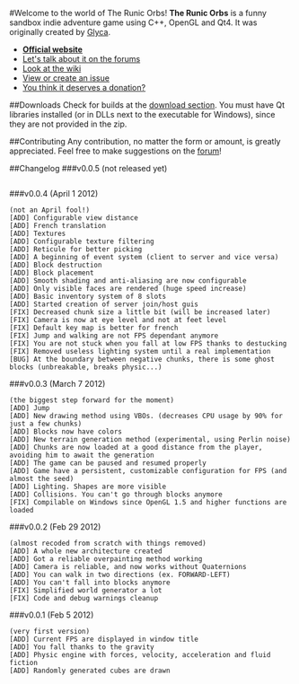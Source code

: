 #Welcome to the world of The Runic Orbs!
**The Runic Orbs** is a funny sandbox indie adventure game using C++, OpenGL and Qt4. It was originally created by [Glyca](https://github.com/Glyca/RunicOrbs).  
* **[Official website](http://www.runicorbs.net)**
* [Let's talk about it on the forums](http://www.runicorbs.net/forums)
* [Look at the wiki](https://github.com/Glyca/RunicOrbs/wiki)
* [View or create an issue](https://github.com/Glyca/RunicOrbs/issues)
* [You think it deserves a donation?](http://www.runicorbs.net/donate/)

##Downloads
Check for builds at the [download section](https://github.com/Glyca/RunicOrbs/downloads).
You must have Qt libraries installed (or in DLLs next to the executable for Windows), since they are not provided in the zip.

##Contributing
Any contribution, no matter the form or amount, is greatly appreciated. Feel free to make suggestions on the [forum](http://www.runicorbs.net/forums)!

##Changelog
###v0.0.5 (not released yet)
```

```
###v0.0.4 (April 1 2012)
```
(not an April fool!)
[ADD] Configurable view distance
[ADD] French translation
[ADD] Textures
[ADD] Configurable texture filtering
[ADD] Reticule for better picking
[ADD] A beginning of event system (client to server and vice versa)
[ADD] Block destruction
[ADD] Block placement
[ADD] Smooth shading and anti-aliasing are now configurable
[ADD] Only visible faces are rendered (huge speed increase)
[ADD] Basic inventory system of 8 slots
[ADD] Started creation of server join/host guis
[FIX] Decreased chunk size a little bit (will be increased later)
[FIX] Camera is now at eye level and not at feet level
[FIX] Default key map is better for french
[FIX] Jump and walking are not FPS dependant anymore
[FIX] You are not stuck when you fall at low FPS thanks to destucking
[FIX] Removed useless lighting system until a real implementation
[BUG] At the boundary between negative chunks, there is some ghost blocks (unbreakable, breaks physic...)
```
###v0.0.3 (March 7 2012)
```
(the biggest step forward for the moment)
[ADD] Jump
[ADD] New drawing method using VBOs. (decreases CPU usage by 90% for just a few chunks)
[ADD] Blocks now have colors
[ADD] New terrain generation method (experimental, using Perlin noise)
[ADD] Chunks are now loaded at a good distance from the player, avoiding him to await the generation
[ADD] The game can be paused and resumed properly
[ADD] Game have a persistent, customizable configuration for FPS (and almost the seed)
[ADD] Lighting. Shapes are more visible
[ADD] Collisions. You can't go through blocks anymore
[FIX] Compilable on Windows since OpenGL 1.5 and higher functions are loaded
```
###v0.0.2 (Feb 29 2012)
```
(almost recoded from scratch with things removed)
[ADD] A whole new architecture created
[ADD] Got a reliable overpainting method working
[ADD] Camera is reliable, and now works without Quaternions
[ADD] You can walk in two directions (ex. FORWARD-LEFT)
[ADD] You can't fall into blocks anymore
[FIX] Simplified world generator a lot
[FIX] Code and debug warnings cleanup
```
###v0.0.1 (Feb 5 2012)
```
(very first version)
[ADD] Current FPS are displayed in window title
[ADD] You fall thanks to the gravity
[ADD] Physic engine with forces, velocity, acceleration and fluid fiction
[ADD] Randomly generated cubes are drawn
```
